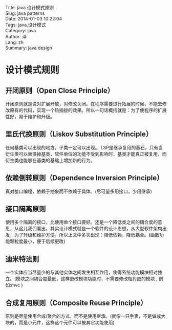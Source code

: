 Title: java 设计模式原则  
Slug: java patterns  
Date: 2014-01-03 10:22:04  
Tags: java,设计模式   
Category: java  
Author: 泽  
Lang: zh  
Summary: java design  





设计模式规则
====================================

开闭原则（Open Close Principle）
-----------------------------
开闭原则就是说对扩展开放，对修改关闭。在程序需要进行拓展的时候，不能去修改原有的代码，实现一个热插拔的效果。所以一句话概括就是：为了使程序的扩展性好，易于维护和升级。  



里氏代换原则（Liskov Substitution Principle）
-----------------------------
任何基类可以出现的地方，子类一定可以出现。 LSP是继承复用的基石，只有当衍生类可以替换掉基类，软件单位的功能不受到影响时，基类才能真正被复用，而衍生类也能够在基类的基础上增加新的行为。  



依赖倒转原则（Dependence Inversion Principle）
----------------------------------
真对接口编程，依赖于抽象而不依赖于具体。(尽可量多用接口，少用继承)  


接口隔离原则
----------------------------------------------
使用多个隔离的接口，比使用单个接口要好。还是一个降低类之间的耦合度的意思，从这儿我们看出，其实设计模式就是一个软件的设计思想，从大型软件架构出发，为了升级和维护方便。所以上文中多次出现：降低依赖，降低耦合。(函数功能颗粒度最小，便于后续更改)  


迪米特法则
------------------------------------------------------
一个实体应当尽量少的与其他实体之间发生相互作用，使得系统功能模块相对独立。(模块之间耦合度最低，这样更改模块功能时，不需要修改相对应的模块 , 例如:mvc )  


合成复用原则（Composite Reuse Principle）  
------------------------------------------------
原则是尽量使用合成/聚合的方式，而不是使用继承。(就像一只手表，不是做成大块的，而是小元件，这样这个元件可以被其它功能使用)  
